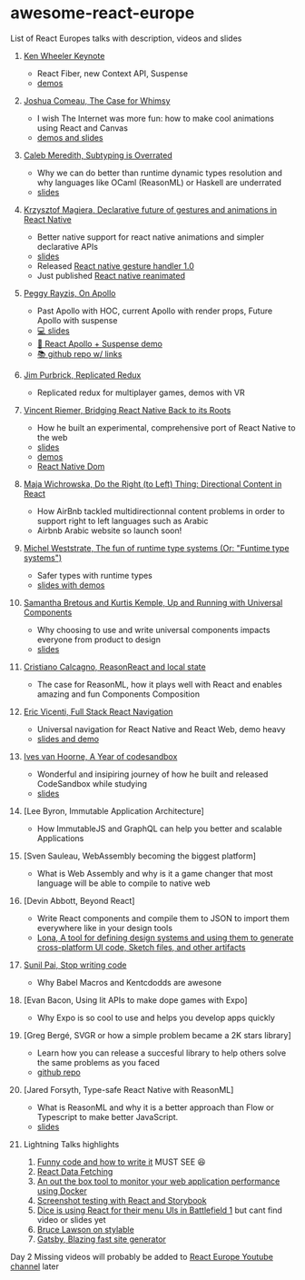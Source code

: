 # awesome-react-europe
List of React Europes talks with description, videos and slides

1. [Ken Wheeler Keynote](https://www.youtube.com/watch?v=QFk6YwMz8nc&index=7&list=PLCC436JpVnK3xH_ArpIjdkYDGwWNkVa73)
   - React Fiber, new Context API, Suspense
   - [demos](https://github.com/FormidableLabs/react-europe-demos)

2. [Joshua Comeau, The Case for Whimsy](https://www.youtube.com/watch?v=Z2d9rw9RwyE&list=PLCC436JpVnK3xH_ArpIjdkYDGwWNkVa73&index=8)
    - I wish The Internet was more fun: how to make cool animations using React and Canvas
    - [demos and slides](https://github.com/joshwcomeau/react-europe-talk-2018#the-case-for-whimsy)

3. [Caleb Meredith, Subtyping is Overrated](https://www.youtube.com/watch?v=M6MsDBFwa6Y&index=9&list=PLCC436JpVnK3xH_ArpIjdkYDGwWNkVa73)
    - Why we can do better than runtime dynamic types resolution and why languages like OCaml (ReasonML) or Haskell are underrated 
    - [slides](https://docs.google.com/presentation/d/1haEwH-tQGps0AL0jNvO1Dnmx_aUCxnvEqmVWkNakNjU/edit#slide=id.p)
   
4. [Krzysztof Magiera, Declarative future of gestures and animations in React Native](https://www.youtube.com/watch?v=kdq4z2708VM&list=PLCC436JpVnK3xH_ArpIjdkYDGwWNkVa73&index=10)
    - Better native support for react native animations and simpler declarative APIs
    - [slides](https://speakerdeck.com/kmagiera/declarative-future-of-gestures-and-animations-in-react-native)
    - Released [React native gesture handler 1.0](https://github.com/kmagiera/react-native-gesture-handler)
    - Just published [React native reanimated](https://github.com/kmagiera/react-native-reanimated)
    
5. [Peggy Rayzis, On Apollo](https://www.youtube.com/watch?v=fCXYA3lZTbo&index=3&list=PLCC436JpVnK3xH_ArpIjdkYDGwWNkVa73)
    - Past Apollo with HOC, current Apollo with render props, Future Apollo with suspense
    - [💻 slides](http://react-europe-apollo.surge.sh/#/)
    - [🐶 React Apollo + Suspense demo](https://codesandbox.io/s/v39j8x450l)
    - [📚 github repo w/ links](https://github.com/peggyrayzis/react-europe-apollo)
    
6. [Jim Purbrick, Replicated Redux](https://www.youtube.com/watch?v=Fr3vp0C22H0&index=4&list=PLCC436JpVnK3xH_ArpIjdkYDGwWNkVa73)
     - Replicated redux for multiplayer games, demos with VR
 
7. [Vincent Riemer, Bridging React Native Back to its Roots](https://www.youtube.com/watch?v=aOWIJ4Mgb2k&index=1&list=PLCC436JpVnK3xH_ArpIjdkYDGwWNkVa73)
     - How he built an experimental, comprehensive port of React Native to the web
     - [slides](https://rndom-slides.vincentriemer.app/)
     - [demos](https://github.com/vincentriemer/rndom-movies-demo)
     - [React Native Dom](https://github.com/vincentriemer/react-native-dom)
     
8. [Maja Wichrowska, Do the Right (to Left) Thing: Directional Content in React](https://www.youtube.com/watch?v=dZ9vQYSNVyo&index=2&list=PLCC436JpVnK3xH_ArpIjdkYDGwWNkVa73)
     - How AirBnb tackled multidirectionnal content problems in order to support right to left languages such as Arabic
     - Airbnb Arabic website so launch soon!
     
9. [Michel Weststrate, The fun of runtime type systems (Or: "Funtime type systems")](https://www.youtube.com/watch?v=010daBQPFmw&list=PLCC436JpVnK3xH_ArpIjdkYDGwWNkVa73&index=5)
     - Safer types with runtime types
     - [slides with demos](http://funtypes.surge.sh/#1)
  
10. [Samantha Bretous and Kurtis Kemple, Up and Running with Universal Components](https://www.youtube.com/watch?v=D1NkyO-J6B0&list=PLCC436JpVnK3xH_ArpIjdkYDGwWNkVa73&index=6)
     - Why choosing to use and write universal components impacts everyone from product to design
     - [slides](https://t.co/wztgkA9dD4)
     
11. [Cristiano Calcagno, ReasonReact and local state](https://www.youtube.com/watch?v=qJnP-Vatp3M)
     - The case for ReasonML, how it plays well with React and enables amazing and fun Components Composition
     
12. [Eric Vicenti, Full Stack React Navigation](https://www.youtube.com/watch?v=GzbravzRrBM)
     - Universal navigation for React Native and React Web, demo heavy
     - [slides and demo](https://github.com/ericvicenti/universe)
     
13. [Ives van Hoorne, A Year of codesandbox](https://www.youtube.com/watch?v=qURPenhndYA)
     - Wonderful and insipiring journey of how he built and released CodeSandbox while studying
     - [slides](https://slides.com/ivesvanhoorne/react-europe#/)
     
14. [Lee Byron, Immutable Application Architecture]
    - How ImmutableJS and GraphQL can help you better and scalable Applications

15. [Sven Sauleau, WebAssembly becoming the biggest platform]
    - What is Web Assembly and why is it a game changer that most language will be able to compile to native web

16. [Devin Abbott, Beyond React]
    - Write React components and compile them to JSON to import them everywhere like in your design tools
    - [Lona, A tool for defining design systems and using them to generate cross-platform UI code, Sketch files, and other artifacts](https://github.com/airbnb/lona)

17. [Sunil Pai, Stop writing code](https://www.youtube.com/watch?v=WYWVGQKnz5M)
    - Why Babel Macros and Kentcdodds are awesone
    
18. [Evan Bacon, Using lit APIs to make dope games with Expo]
    - Why Expo is so cool to use and helps you develop apps quickly

19. [Greg Bergé, SVGR or how a simple problem became a 2K stars library]
    - Learn how you can release a succesful library to help others solve the same problems as you faced
    - [github repo](https://github.com/smooth-code/svgr)
    
20. [Jared Forsyth, Type-safe React Native with ReasonML]
    - What is ReasonML and why it is a better approach than Flow or Typescript to make better JavaScript.
    - [slides](https://jaredforsyth.com/type-safe-react-native/#/)

21. Lightning Talks highlights
     1. [Funny code and how to write it](https://funcode.charliejackson.com/#/) MUST SEE :laughing:
     2. [React Data Fetching](https://slides.com/charles-mangwa/ddf-re2018#/14)
     3. [An out the box tool to monitor your web application performance using Docker](https://medium.com/@boyney123/an-out-the-box-tool-to-monitor-your-web-application-performance-using-docker-9bda70056b90)
     4. [Screenshot testing with React and Storybook](https://medium.com/bleeding-edge/screenshot-testing-with-react-and-storybook-19ab7e49ec92)
     5. [Dice is using React for their menu UIs in Battlefield 1](https://github.com/mobxjs/mobx/issues/681#comment-375481599) but cant find video or slides yet
     6. [Bruce Lawson on stylable](https://speakerdeck.com/brucel/mr-potato-bruce)
     7. [Gatsby, Blazing fast site generator](https://drive.google.com/file/d/1Zw-apX8HPnnWgL1hOENquDUeTnKkNlD4/view)
     
Day 2 Missing videos will probably be added to [React Europe Youtube channel](https://www.youtube.com/channel/UCorlLn2oZfgOJ-FUcF2eZ1A/videos) later

